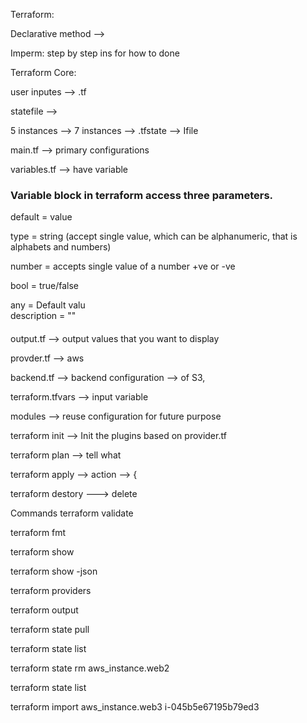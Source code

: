 Terraform: 

Declarative method --> 

Imperm: step by step ins for how to done 


Terraform Core: 

user inputes --> .tf 

statefile --> 


5 instances --> 7 instances  --> .tfstate --> Ifile 

main.tf --> primary configurations 

variables.tf --> have variable 

###  Variable block in terraform access three parameters. 
default = value

type = string (accept single value, which can be alphanumeric, that is alphabets and numbers) 

number = accepts single value of a number +ve or -ve

bool = true/false 

any = Default valu    
description = ""
####

output.tf --> output values that you want to display 

provder.tf --> aws 

backend.tf --> backend configuration --> of S3, 

terraform.tfvars --> input variable 

modules --> reuse configuration for future purpose 


terraform init --> Init the plugins based on provider.tf

terraform plan --> tell what 

terraform apply --> action --> { 

terraform destory ---> delete 

Commands
terraform validate

terraform fmt

terraform show

terraform show -json

terraform providers

terraform output

terraform state pull

terraform state list

terraform state rm aws_instance.web2

terraform state list

terraform import aws_instance.web3 i-045b5e67195b79ed3


